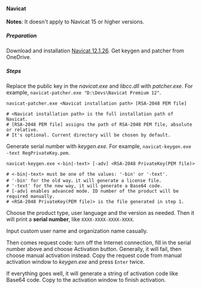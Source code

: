 #### Navicat

**Notes**: It doesn't apply to Navicat 15 or higher versions.

##### Preparation

Download and installation [Navicat 12.1.26](http://download.navicat.com.cn/download/navicat121_premium_cs_x64.exe). Get keygen and patcher from OneDrive.

##### Steps

Replace the public key in the *navicat.exe* and *libcc.dll* with *patcher.exe*. For example, `navicat-patcher.exe "D:\Devs\Navicat Premium 12"`.

```shell
navicat-patcher.exe <Navicat installation path> [RSA-2048 PEM file]

# <Navicat installation path> is the full installation path of Navicat.
# [RSA-2048 PEM file] assigns the path of RSA-2048 PEM file, absolute or relative.
# It's optional. Current directory will be chosen by default.
```

Generate serial number with *keygen.exe*. For example, `navicat-keygen.exe -text RegPrivateKey.pem`.

```shell
navicat-keygen.exe <-bin|-text> [-adv] <RSA-2048 PrivateKey(PEM file)>

# <-bin|-text> must be one of the values: '-bin' or '-text'.
# '-bin' for the old way，it will generate a license file.
# '-text' for the new way, it will generate a Base64 code.
# [-adv] enables advanced mode. ID number of the product will be required manually.
# <RSA-2048 PrivateKey(PEM file)> is the file generated in step 1.
```

Choose the product type, user language and the version as needed. Then it will print a **serial number**, like `XXXX-XXXX-XXXX-XXXX`.

Input custom user name and organization name casually.

Then comes request code: turn off the Internet connection, fill in the serial number above and choose Activation button. Generally, it will fail, then choose manual activation instead. Copy the request code from manual activation window to *keygen.exe* and press `Enter` twice.

If everything goes well, it will generate a string of activation code like Base64 code. Copy to the activation window to finish activation.